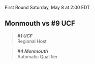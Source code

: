 First Round
Saturday, May 8 at 2:00 EDT
## Monmouth vs #9 UCF

> ***#1 UCF***  
> Regional Host

> ***#4 Monmouth***  
> Automatic Qualifier